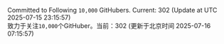 Committed to Following `10,000` GitHubers. Current: <!-- FOLLOWING_COUNT -->302<!-- FOLLOWING_COUNT --> (Update at UTC <!-- LAST_UPDATED -->2025-07-15 23:15:57<!-- LAST_UPDATED -->)<br>
致力于关注`10,000`个GitHuber。当前：<!-- FOLLOWING_COUNT -->302<!-- FOLLOWING_COUNT --> (更新于北京时间 <!-- LAST_UPDATED_CST -->2025-07-16 07:15:57<!-- LAST_UPDATED_CST -->)

